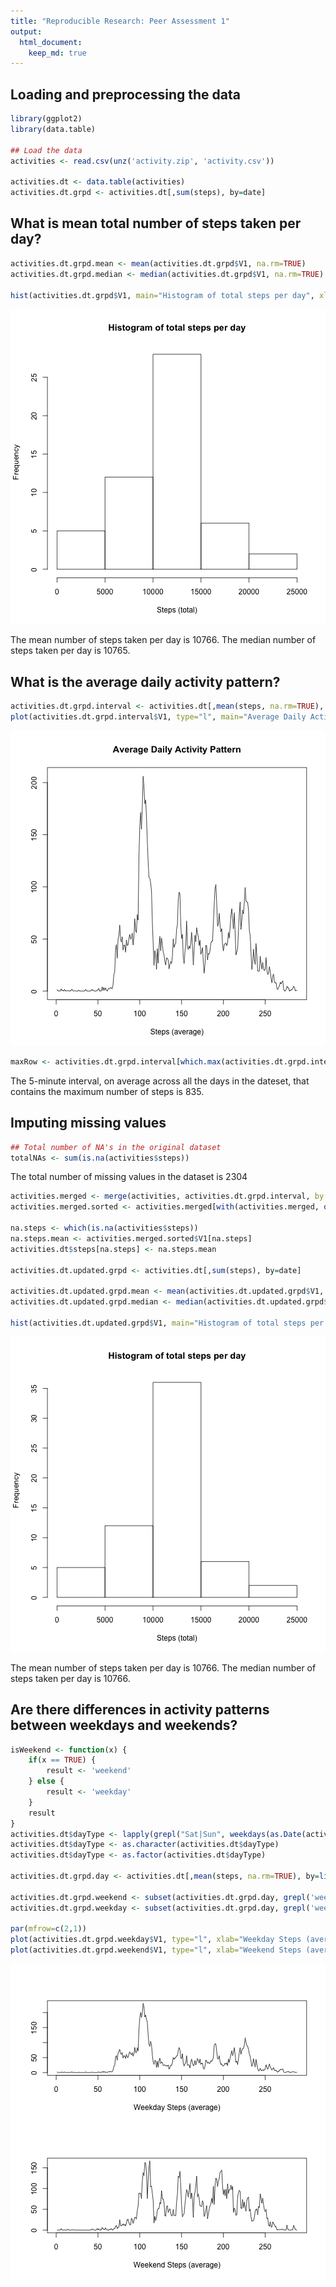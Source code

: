 ```yaml
---
title: "Reproducible Research: Peer Assessment 1"
output: 
  html_document:
    keep_md: true
---
```



## Loading and preprocessing the data

```r
library(ggplot2)
library(data.table)

## Load the data
activities <- read.csv(unz('activity.zip', 'activity.csv'))

activities.dt <- data.table(activities)
activities.dt.grpd <- activities.dt[,sum(steps), by=date]
```

## What is mean total number of steps taken per day?


```r
activities.dt.grpd.mean <- mean(activities.dt.grpd$V1, na.rm=TRUE)
activities.dt.grpd.median <- median(activities.dt.grpd$V1, na.rm=TRUE)

hist(activities.dt.grpd$V1, main="Histogram of total steps per day", xlab="Steps (total)")
```

![plot of chunk unnamed-chunk-2](figure/unnamed-chunk-2-1.png) 

The mean number of steps taken per day is 10766.
The median number of steps taken per day is 10765.

## What is the average daily activity pattern?


```r
activities.dt.grpd.interval <- activities.dt[,mean(steps, na.rm=TRUE), by=interval]
plot(activities.dt.grpd.interval$V1, type="l", main="Average Daily Activity Pattern", xlab="Steps (average)", ylab="")
```

![plot of chunk unnamed-chunk-3](figure/unnamed-chunk-3-1.png) 

```r
maxRow <- activities.dt.grpd.interval[which.max(activities.dt.grpd.interval$V1),]
```

The 5-minute interval, on average across all the days in the dateset, that contains the maximum number of steps is 835.

## Imputing missing values


```r
## Total number of NA's in the original dataset
totalNAs <- sum(is.na(activities$steps))
```

The total number of missing values in the dataset is 2304


```r
activities.merged <- merge(activities, activities.dt.grpd.interval, by.x=3, by.y=1, all.x=TRUE)
activities.merged.sorted <- activities.merged[with(activities.merged, order(date, interval)),]

na.steps <- which(is.na(activities$steps))
na.steps.mean <- activities.merged.sorted$V1[na.steps]
activities.dt$steps[na.steps] <- na.steps.mean

activities.dt.updated.grpd <- activities.dt[,sum(steps), by=date]

activities.dt.updated.grpd.mean <- mean(activities.dt.updated.grpd$V1, na.rm=TRUE)
activities.dt.updated.grpd.median <- median(activities.dt.updated.grpd$V1, na.rm=TRUE)

hist(activities.dt.updated.grpd$V1, main="Histogram of total steps per day", xlab="Steps (total)")
```

![plot of chunk unnamed-chunk-5](figure/unnamed-chunk-5-1.png) 

The mean number of steps taken per day is 10766.
The median number of steps taken per day is 10766.

## Are there differences in activity patterns between weekdays and weekends?


```r
isWeekend <- function(x) {
    if(x == TRUE) {
        result <- 'weekend'
    } else {
        result <- 'weekday'
    }
    result
}
activities.dt$dayType <- lapply(grepl("Sat|Sun", weekdays(as.Date(activities$date))), isWeekend)
activities.dt$dayType <- as.character(activities.dt$dayType)
activities.dt$dayType <- as.factor(activities.dt$dayType)

activities.dt.grpd.day <- activities.dt[,mean(steps, na.rm=TRUE), by=list(interval,dayType)]

activities.dt.grpd.weekend <- subset(activities.dt.grpd.day, grepl('weekend', dayType))
activities.dt.grpd.weekday <- subset(activities.dt.grpd.day, grepl('weekday', dayType))

par(mfrow=c(2,1))
plot(activities.dt.grpd.weekday$V1, type="l", xlab="Weekday Steps (average)", ylab="")
plot(activities.dt.grpd.weekend$V1, type="l", xlab="Weekend Steps (average)", ylab="")
```

![plot of chunk unnamed-chunk-6](figure/unnamed-chunk-6-1.png) 
